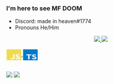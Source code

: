 ### I'm here to see MF DOOM

- Discord:  made in heaven#1774 
- Pronouns   He/Him

<div align="center">
  <a href="https://github.com/txszx">
  <img height="155em" src="https://github-readme-stats.vercel.app/api?username=txszx&show_icons=true&theme=moltack&include_all_commits=true&count_private=true"/>
  <img height="155em" src="https://github-readme-stats.vercel.app/api/top-langs/?username=txszx&layout=compact&langs_count=7&theme=moltack"/>
</div>
  
  <div style="display: inline_block"><br>
  <img align="center" alt="txszx-Js" height="30" width="40" src="https://raw.githubusercontent.com/devicons/devicon/master/icons/javascript/javascript-plain.svg">
  <img align="center" alt="txszx-Ts" height="30" width="40" src="https://raw.githubusercontent.com/devicons/devicon/master/icons/typescript/typescript-plain.svg">
  
  </div>
  
##
  
 <div> <a href="https://instagram.com/lutsx_" target="_blank"><img src="https://img.shields.io/badge/-Instagram-%23E4405F?style=for-the-badge&logo=instagram&logoColor=white" target="_blank"></a>
   <a href = "mailto:luigitortato1803@gmail.com"><img src="https://img.shields.io/badge/-Gmail-%23333?style=for-the-badge&logo=gmail&logoColor=white" target="_blank"></a>
